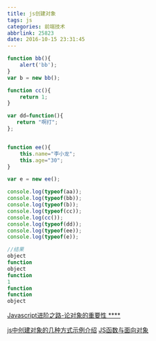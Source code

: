 ```yaml
---
title: js创建对象
tags: js
categories: 前端技术
abbrlink: 25823
date: 2016-10-15 23:31:45
---
```


```js
function bb(){
    alert('bb');
}
var b = new bb();

function cc(){
    return 1;
}

var dd=function(){  
   return "啊打";  
};


function ee(){
    this.name="李小龙";  
    this.age="30";  
}

var e = new ee();

console.log(typeof(aa));
console.log(typeof(bb));
console.log(typeof(b));
console.log(typeof(cc));
console.log(cc());
console.log(typeof(dd));
console.log(typeof(ee));
console.log(typeof(e));

//结果
object      
function
object
function
1
function
function
object

```
[Javascript进阶之路-论对象的重要性 ****](http://www.cnblogs.com/w-wanglei/p/5672167.html)

[js中创建对象的几种方式示例介绍](http://www.jb51.net/article/46249.htm)
[JS函数与面向对象](http://www.cnblogs.com/koeltp/archive/2012/09/08/2676028.html)

